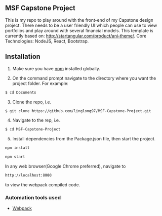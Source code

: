 ## MSF Capstone Project

This is my repo to play around with the front-end of my Capstone design project. There needs to be a user friendly UI which people can use to view portfolios and play around with several financial models. This template is currently based on: http://startangular.com/product/ani-theme/. Core Technologies: NodeJS, React, Bootstrap.

## Installation

1. Make sure you have [npm](https://www.npmjs.org/) installed globally.

2. On the command prompt navigate to the directory where you want the project folder. For example:

```sh
$ cd Documents
```
3. Clone the repo, i.e.
```sh
$ git clone https://github.com/linglong97/MSF-Capstone-Project.git
```
4. Navigate to the rep, i.e.
```sh
$ cd MSF-Capstone-Project
```
5. Install dependencies from the Package.json file, then start the project.
```sh
npm install
```
```sh
npm start
```
In any web browser(Google Chrome preferred), navigate to 
```sh
http://localhost:8080
```
to view the webpack compiled code.

### Automation tools used
- [Webpack](https://webpack.github.io/)
